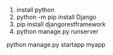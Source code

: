 1. install python
2. python -m pip install Django
3. pip install djangorestframework
4. python manage.py runserver

python manage.py startapp myapp  